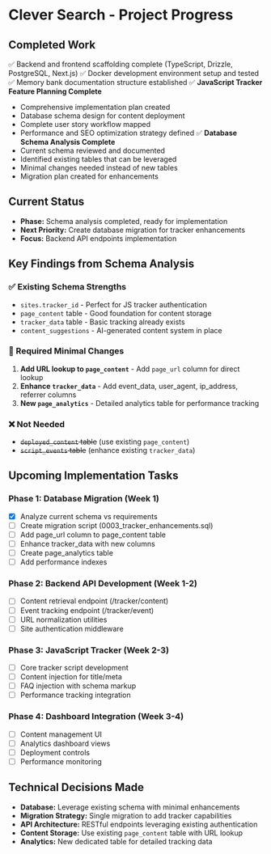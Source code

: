 # Clever Search - Project Progress

## Completed Work
✅ Backend and frontend scaffolding complete (TypeScript, Drizzle, PostgreSQL, Next.js)
✅ Docker development environment setup and tested
✅ Memory bank documentation structure established
✅ **JavaScript Tracker Feature Planning Complete**
  - Comprehensive implementation plan created
  - Database schema design for content deployment
  - Complete user story workflow mapped
  - Performance and SEO optimization strategy defined
✅ **Database Schema Analysis Complete**
  - Current schema reviewed and documented
  - Identified existing tables that can be leveraged
  - Minimal changes needed instead of new tables
  - Migration plan created for enhancements

## Current Status
- **Phase:** Schema analysis completed, ready for implementation
- **Next Priority:** Create database migration for tracker enhancements
- **Focus:** Backend API endpoints implementation

## Key Findings from Schema Analysis

### ✅ Existing Schema Strengths
- `sites.tracker_id` - Perfect for JS tracker authentication
- `page_content` table - Good foundation for content storage
- `tracker_data` table - Basic tracking already exists
- `content_suggestions` - AI-generated content system in place

### 🔄 Required Minimal Changes
1. **Add URL lookup to `page_content`** - Add `page_url` column for direct lookup
2. **Enhance `tracker_data`** - Add event_data, user_agent, ip_address, referrer columns
3. **New `page_analytics`** - Detailed analytics table for performance tracking

### ❌ Not Needed
- ~~`deployed_content` table~~ (use existing `page_content`)
- ~~`script_events` table~~ (enhance existing `tracker_data`)

## Upcoming Implementation Tasks

### Phase 1: Database Migration (Week 1)
- [x] Analyze current schema vs requirements
- [ ] Create migration script (0003_tracker_enhancements.sql)
- [ ] Add page_url column to page_content table
- [ ] Enhance tracker_data with new columns
- [ ] Create page_analytics table
- [ ] Add performance indexes

### Phase 2: Backend API Development (Week 1-2)
- [ ] Content retrieval endpoint (/tracker/content)
- [ ] Event tracking endpoint (/tracker/event)
- [ ] URL normalization utilities
- [ ] Site authentication middleware

### Phase 3: JavaScript Tracker (Week 2-3)
- [ ] Core tracker script development
- [ ] Content injection for title/meta
- [ ] FAQ injection with schema markup
- [ ] Performance tracking integration

### Phase 4: Dashboard Integration (Week 3-4)
- [ ] Content management UI
- [ ] Analytics dashboard views
- [ ] Deployment controls
- [ ] Performance monitoring

## Technical Decisions Made
- **Database:** Leverage existing schema with minimal enhancements
- **Migration Strategy:** Single migration to add tracker capabilities
- **API Architecture:** RESTful endpoints leveraging existing authentication
- **Content Storage:** Use existing `page_content` table with URL lookup
- **Analytics:** New dedicated table for detailed tracking data 